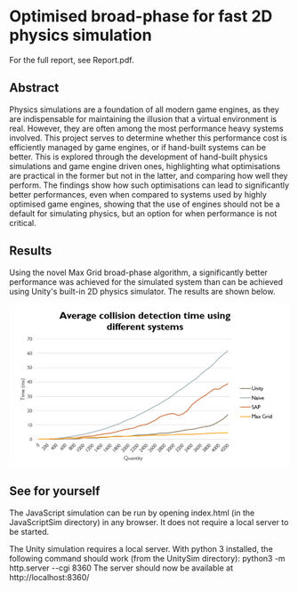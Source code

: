 # Optimised broad-phase for fast 2D physics simulation

For the full report, see Report.pdf.

## Abstract

Physics simulations are a foundation of all modern game engines, as they are indispensable 
for maintaining the illusion that a virtual environment is real. However, they are often 
among the most performance heavy systems involved. This project serves to determine 
whether this performance cost is efficiently managed by game engines, or if hand-built 
systems can be better. This is explored through the development of hand-built physics 
simulations and game engine driven ones, highlighting what optimisations are practical in 
the former but not in the latter, and comparing how well they perform. The findings show 
how such optimisations can lead to significantly better performances, even when compared 
to systems used by highly optimised game engines, showing that the use of engines should 
not be a default for simulating physics, but an option for when performance is not critical.

## Results

Using the novel Max Grid broad-phase algorithm, a significantly better performance was achieved
for the simulated system than can be achieved using Unity's built-in 2D physics simulator. The results
are shown below.

![Physics step time of various broad-phase techniques for increasing physics object qunatity](ResultsGraph.png)

## See for yourself

The JavaScript simulation can be run by opening index.html (in the JavaScriptSim directory) in any browser.
It does not require a local server to be started.

The Unity simulation requires a local server. With python 3 installed, the following command should work (from the UnitySim directory):
python3 -m http.server --cgi 8360
The server should now be available at http://localhost:8360/ 
